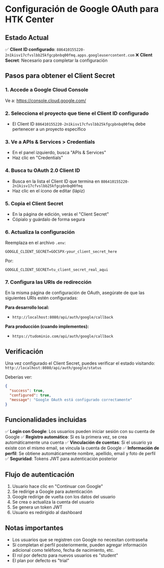 # Configuración de Google OAuth para HTK Center

## Estado Actual
✅ **Client ID configurado**: `886410155220-2n1kisv17cfvslbb25kfgcpbnbq00fmq.apps.googleusercontent.com`
❌ **Client Secret**: Necesario para completar la configuración

## Pasos para obtener el Client Secret

### 1. Accede a Google Cloud Console
Ve a: https://console.cloud.google.com/

### 2. Selecciona el proyecto que tiene el Client ID configurado
- El Client ID `886410155220-2n1kisv17cfvslbb25kfgcpbnbq00fmq` debe pertenecer a un proyecto específico

### 3. Ve a APIs & Services > Credentials
- En el panel izquierdo, busca "APIs & Services"
- Haz clic en "Credentials"

### 4. Busca tu OAuth 2.0 Client ID
- Busca en la lista el Client ID que termina en `886410155220-2n1kisv17cfvslbb25kfgcpbnbq00fmq`
- Haz clic en el ícono de editar (lápiz)

### 5. Copia el Client Secret
- En la página de edición, verás el "Client Secret"
- Cópialo y guárdalo de forma segura

### 6. Actualiza la configuración
Reemplaza en el archivo `.env`:
```
GOOGLE_CLIENT_SECRET=GOCSPX-your_client_secret_here
```

Por:
```
GOOGLE_CLIENT_SECRET=tu_client_secret_real_aqui
```

### 7. Configura las URIs de redirección
En la misma página de configuración de OAuth, asegúrate de que las siguientes URIs estén configuradas:

**Para desarrollo local:**
- `http://localhost:8080/api/auth/google/callback`

**Para producción (cuando implementes):**
- `https://tudominio.com/api/auth/google/callback`

## Verificación

Una vez configurado el Client Secret, puedes verificar el estado visitando:
`http://localhost:8080/api/auth/google/status`

Deberías ver:
```json
{
  "success": true,
  "configured": true,
  "message": "Google OAuth está configurado correctamente"
}
```

## Funcionalidades incluidas

✅ **Login con Google**: Los usuarios pueden iniciar sesión con su cuenta de Google
✅ **Registro automático**: Si es la primera vez, se crea automáticamente una cuenta
✅ **Vinculación de cuentas**: Si el usuario ya existe con el mismo email, se vincula la cuenta de Google
✅ **Información de perfil**: Se obtiene automáticamente nombre, apellido, email y foto de perfil
✅ **Seguridad**: Tokens JWT para autenticación posterior

## Flujo de autenticación

1. Usuario hace clic en "Continuar con Google"
2. Se redirige a Google para autenticación
3. Google redirige de vuelta con los datos del usuario
4. Se crea o actualiza la cuenta del usuario
5. Se genera un token JWT
6. Usuario es redirigido al dashboard

## Notas importantes

- Los usuarios que se registren con Google no necesitan contraseña
- Si completan el perfil posteriormente, pueden agregar información adicional como teléfono, fecha de nacimiento, etc.
- El rol por defecto para nuevos usuarios es "student"
- El plan por defecto es "trial"
